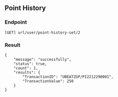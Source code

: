 ## Point History 

### Endpoint
````
[GET] url/user/point-history-set/2 
````
### Result
````
{
    "message": "successfully",
    "status": true,
    "count": 1,
    "results": {
        "TransactionID": "UBEATZGP/PI2212290001",
        "TransactionValue": 250
    }
}
````